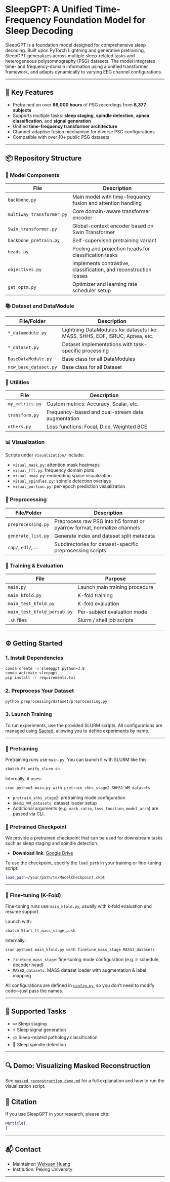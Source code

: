 
# SleepGPT: A Unified Time-Frequency Foundation Model for Sleep Decoding

SleepGPT is a foundation model designed for comprehensive sleep decoding. Built upon PyTorch Lightning and generative pretraining, SleepGPT generalizes across multiple sleep-related tasks and heterogeneous polysomnography (PSG) datasets. The model integrates time- and frequency-domain information using a unified transformer framework, and adapts dynamically to varying EEG channel configurations.

---

## 🚀 Key Features

- Pretrained on over **86,000 hours** of PSG recordings from **8,377 subjects**
- Supports multiple tasks: **sleep staging**, **spindle detection**, **apnea classification**, and **signal generation**
- Unified **time-frequency transformer architecture**
- Channel-adaptive fusion mechanism for diverse PSG configurations
- Compatible with over 10+ public PSG datasets

---

## 📦 Repository Structure

### 🧠 Model Components
| File                        | Description                                                       |
|-----------------------------|-------------------------------------------------------------------|
| `backbone.py`              | Main model with time-frequency fusion and attention handling      |
| `multiway_transformer.py`  | Core domain-aware transformer encoder                             |
| `Swin_transformer.py`      | Global-context encoder based on Swin Transformer                  |
| `backbone_pretrain.py`     | Self-supervised pretraining variant                               |
| `heads.py`                 | Pooling and projection heads for classification tasks             |
| `objectives.py`            | Implements contrastive, classification, and reconstruction losses |
| `get_optm.py`              | Optimizer and learning rate scheduler setup                       |

### 📚 Dataset and DataModule
| File/Folder           | Description                                                                 |
|-----------------------|-----------------------------------------------------------------------------|
| `*_datamodule.py`     | Lightning DataModules for datasets like MASS, SHHS, EDF, ISRUC, Apnea, etc. |
| `*_dataset.py`        | Dataset implementations with task-specific processing                       |
| `BaseDataModule.py`   | Base class for all DataModules                                              |
| `new_base_dataset.py` | Base class for all Dataset                                                  |

### 🧰 Utilities
| File              | Description |
|-------------------|-------------|
| `my_metrics.py`   | Custom metrics: Accuracy, Scalar, etc. |
| `transform.py`    | Frequency-based and dual-stream data augmentation |
| `others.py`       | Loss functions: Focal, Dice, Weighted BCE |

### 📊 Visualization
Scripts under `Visualization/` include:
- `visual_mask.py`: attention mask heatmaps
- `visual_fft.py`: frequency domain plots
- `visual_umap.py`: embedding space visualization
- `visual_spindles.py`: spindle detection overlays
- `visual_portion.py`: per-epoch prediction visualization

### 🧹 Preprocessing
| File/Folder            | Description                                                             |
|------------------------|-------------------------------------------------------------------------|
| `preprocessing.py`     | Preprocess raw PSG into h5 format or pyarrow format, normalize channels |
| `generate_list.py`     | Generate index and dataset split metadata                               |
| `cap/`, `edf/`, ...    | Subdirectories for dataset-specific preprocessing scripts               |

### 🧪 Training & Evaluation
| File                         | Purpose |
|------------------------------|---------|
| `main.py`                    | Launch main training procedure |
| `main_kfold.py`              | K-fold training |
| `main_test_kfold.py`         | K-fold evaluation |
| `main_test_kfold_persub.py` | Per-subject evaluation mode |
| `.sh` files                  | Slurm / shell job scripts |

---

## ⚙️ Getting Started

### 1. Install Dependencies

```bash
conda create -n sleepgpt python=3.8
conda activate sleepgpt
pip install -r requirements.txt
```

### 2. Preprocess Your Dataset

```bash
python preprocessing/dataset/preprocessing.py
```

### 3. Launch Training


To run experiments, use the provided SLURM scripts. All configurations are managed using [Sacred](https://sacred.readthedocs.io/), allowing you to define experiments by name.

---

### 🔧 Pretraining

Pretraining runs use `main.py`. You can launch it with SLURM like this:

```bash
sbatch Pt_unify_slurm.sh
```

Internally, it uses:

```bash
srun python3 main.py with pretrain_shhs_stage2 SHHS1_WM_datasets
```

- `pretrain_shhs_stage2`: pretraining mode configuration
- `SHHS1_WM_datasets`: dataset loader setup
- Additional arguments (e.g. `mask_ratio`, `loss_function`, `model_arch`) are passed via CLI.

### 💾 Pretrained Checkpoint

We provide a pretrained checkpoint that can be used for downstream tasks such as sleep staging and spindle detection.

- **Download link**: [Google Drive](https://drive.google.com/file/d/1aSU60xUDtXhOAaCrkx6lrIxHSO1dVMQc/view?usp=drive_link)

To use the checkpoint, specify the `load_path` in your training or fine-tuning script:

```bash
load_path=/your/path/to/ModelCheckpoint.ckpt
```

---

### 🧪 Fine-tuning (K-Fold)

Fine-tuning runs use `main_kfold.py`, usually with k-fold evaluation and resume support.

Launch with:

```bash
sbatch Start_ft_mass_stage_p.sh
```

Internally:

```bash
srun python3 main_kfold.py with finetune_mass_stage MASS2_datasets
```

- `finetune_mass_stage`: fine-tuning mode configuration (e.g. lr schedule, decoder head)
- `MASS2_datasets`: MASS dataset loader with augmentation & label mapping

All configurations are defined in [`config.py`](./config.py), so you don’t need to modify code—just pass the names.

---
## 📂 Supported Tasks

- 💤 Sleep staging
- ⚡ Sleep signal generation
- 🫁 Sleep-related pathology classification
- 🌙 Sleep spindle detection
---

## 🔍 Demo: Visualizing Masked Reconstruction

See [`masked_reconstruction_demo.md`](docs/masked_reconstruction_demo.md) for a full explanation and how to run the visualization script.


## 📝 Citation

If you use SleepGPT in your research, please cite:

```bibtex
@article{
}
```

---

## 📬 Contact

- Maintainer: [Weixuan Huang](mailto:weixuan.huang@pku.edu.cn)
- Institution: Peking University

---

